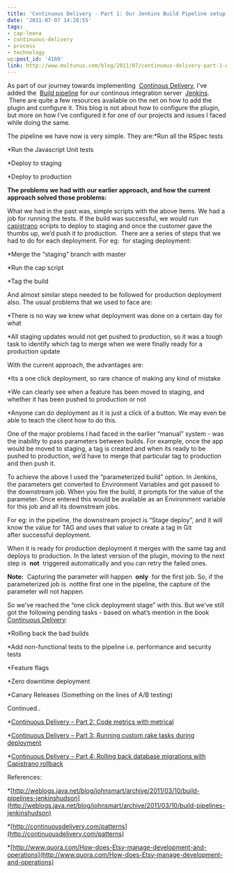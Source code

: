 ```yaml
---
title: 'Continuous Delivery - Part 1: Our Jenkins Build Pipeline setup'
date: '2011-07-07 14:28:55'
tags:
- cap-leena
- continuous-delivery
- process
- technology
wp:post_id: '4169'
link: http://www.multunus.com/blog/2011/07/continuous-delivery-part-1-our-jenkins-build-pipeline-setup/
---
```


As part of our journey towards implementing 
[Continous Delivery](http://continuousdelivery.com/), I’ve added the 
[Build pipeline](https://wiki.jenkins-ci.org/display/JENKINS/Build+Pipeline+Plugin) for our continous integration server 
[Jenkins](http://jenkins-ci.org/).  There are quite a few resources available on the net on how to add the plugin and configure it. This blog is not about how to configure the plugin, but more on how I’ve configured it for one of our projects and issues I faced while doing the same.

The pipeline we have now is very simple. They are:*Run all the RSpec tests

    
*Run the Javascript Unit tests

    
*Deploy to staging

    
*Deploy to production


**The problems we had with our earlier approach, and how the current approach solved those problems:**


What we had in the past was, simple scripts with the above items. We had a job for running the tests. If the build was successful, we would run 
[capistrano](https://github.com/capistrano/capistrano) scripts to deploy to staging and once the customer gave the thumbs up, we’d push it to production.  There are a series of steps that we had to do for each deployment. For eg:  for staging deployment:


*Merge the “staging” branch with master

    
*Run the cap script

    
*Tag the build

And almost similar steps needed to be followed for production deployment also. The usual problems that we used to face are:


*There is no way we knew what deployment was done on a certain day for what

    
*All staging updates would not get pushed to production, so it was a tough task to identify which tag to merge when we were finally ready for a production update

With the current approach, the advantages are:


*Its a one click deployment, so rare chance of making any kind of mistake

    
*We can clearly see when a feature has been moved to staging, and whether it has been pushed to production or not

    
*Anyone can do deployment as it is just a click of a button. We may even be able to teach the client how to do this.

One of the major problems I had faced in the earlier “manual” system - was the inability to pass parameters between builds. For example, once the app would be moved to staging, a tag is created and when its ready to be pushed to production, we’d have to merge that particular tag to production and then push it.

To achieve the above I used the “parameterized build” option. In Jenkins, the parameters get converted to Environment Variables and got passed to the downstream job. When you fire the build, it prompts for the value of the parameter. Once entered this would be available as an Environment variable for this job and all its downstream jobs.

For eg: in the pipeline, the downstream project is “Stage deploy”, and it will know the value for TAG and uses that value to create a tag in Git after successful deployment.

When it is ready for production deployment it merges with the same tag and deploys to production. In the latest version of the plugin, moving to the next step is 
**not**
 triggered automatically and you can retry the failed ones.


**Note:**
 Capturing the parameter will happen 
**only**
 for the first job. So, if the parameterized job is 
notthe first one in the pipeline, the capture of the parameter will not happen.

So we’ve reached the “one click deployment stage” with this. But we’ve still got the following pending tasks - based on what’s mention in the book  
[Continuous Delivery](http://www.informit.com/store/product.aspx?isbn=0321601912):


*Rolling back the bad builds

    
*Add non-functional tests to the pipeline i.e. performance and security tests

    
*Feature flags

    
*Zero downtime deployment

    
*Canary Releases (Something on the lines of A/B testing)

Continued..


*[Continuous Delivery – Part 2: Code metrics with metrical](http://www.multunus.com/2011/07/continuous-delivery-code-metrics-with-metrical/)

    
*[Continuous Delivery – Part 3: Running custom rake tasks during deployment](http://www.multunus.com/2011/07/continuous-delivery-contd/)

    
*[Continuous Delivery – Part 4: Rolling back database migrations with Capistrano rollback](http://www.multunus.com/2011/08/continuous-delivery-part-3-rolling-back-database-migrations-with-capistrano-rollback/)

References:


*[http://weblogs.java.net/blog/johnsmart/archive/2011/03/10/build-pipelines-jenkinshudson](http://weblogs.java.net/blog/johnsmart/archive/2011/03/10/build-pipelines-jenkinshudson)

    
*[http://continuousdelivery.com/patterns](http://continuousdelivery.com/patterns)

    
*[http://www.quora.com/How-does-Etsy-manage-development-and-operations](http://www.quora.com/How-does-Etsy-manage-development-and-operations)
